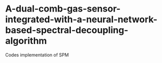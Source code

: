 # A-dual-comb-gas-sensor-integrated-with-a-neural-network-based-spectral-decoupling-algorithm
Codes implementation of SPM

